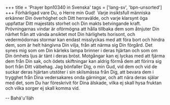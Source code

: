 +++
title = 'Prayer bpn10340 in Svenska'
tags = ['lang-sv', 'bpn-unsorted']
+++
Förhärligad vare Du, o Herre min Gud!  Varje insiktsfull människa erkänner Din överhöghet och Ditt herravälde, och varje klarsynt öga uppfattar Ditt majestäts storhet och Din makts betvingande kraft. Prövningarnas vindar är oförmögna att hålla tillbaka dem som åtnjuter Din närhet från att vända ansiktet mot Din härlighets horisont, och vedermödornas stormar kan endast misslyckas med att föra bort och hindra dem, som är helt hängivna Din vilja, från att närma sig Din förgård.
Det synes mig som om Din kärleks lampa brinner i deras hjärtan och som om Din ömhets ljus är tänt i deras bröst. Motgångar kan ej lyckas med att fjärma dem från Din sak, och ödets skiftningar kan aldrig förmå dem att förirra sig bort från Ditt välbehag.
Jag bönfaller Dig, o min Gud, vid dem och vid de suckar deras hjärtan utstöter i sin skilsmässa från Dig, att bevara dem i trygghet från Dina vedersakares onda gärningar, och att nära deras själar med det, som Du har föreskrivit för Dina älskade, vilka ej skall hysa fruktan och vilka sorger ej skall komma vid.

-- Bahá'u'lláh

